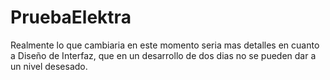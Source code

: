 # PruebaElektra
Realmente lo que cambiaria en este momento seria mas detalles en cuanto a Diseño de Interfaz, que en un desarrollo de dos dias no se pueden dar a un nivel desesado.
